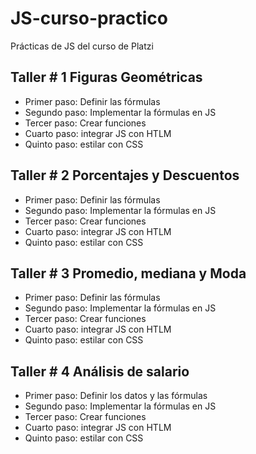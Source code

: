 # JS-curso-practico
Prácticas de JS del curso de Platzi

## Taller # 1 Figuras Geométricas

- Primer paso: Definir las fórmulas
- Segundo paso: Implementar la fórmulas en JS
- Tercer paso: Crear funciones
- Cuarto paso: integrar JS con HTLM
- Quinto paso: estilar con CSS

## Taller # 2 Porcentajes y Descuentos

- Primer paso: Definir las fórmulas
- Segundo paso: Implementar la fórmulas en JS
- Tercer paso: Crear funciones
- Cuarto paso: integrar JS con HTLM
- Quinto paso: estilar con CSS

## Taller # 3 Promedio, mediana y Moda

- Primer paso: Definir las fórmulas
- Segundo paso: Implementar la fórmulas en JS
- Tercer paso: Crear funciones
- Cuarto paso: integrar JS con HTLM
- Quinto paso: estilar con CSS


## Taller # 4 Análisis de salario

- Primer paso: Definir los datos y las fórmulas
- Segundo paso: Implementar la fórmulas en JS
- Tercer paso: Crear funciones
- Cuarto paso: integrar JS con HTLM
- Quinto paso: estilar con CSS